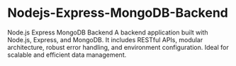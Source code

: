 # Nodejs-Express-MongoDB-Backend
Node.js Express MongoDB Backend A backend application built with Node.js, Express, and MongoDB. It includes RESTful APIs, modular architecture, robust error handling, and environment configuration. Ideal for scalable and efficient data management.
